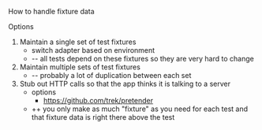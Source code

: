 
How to handle fixture data

Options
1. Maintain a single set of test fixtures
    * switch adapter based on environment
    * -- all tests depend on these fixtures so they are very hard to change
1. Maintain multiple sets of test fixtures
    * -- probably a lot of duplication between each set
1. Stub out HTTP calls so that the app thinks it is talking to a server
    * options
        * https://github.com/trek/pretender
    * ++ you only make as much "fixture" as you need for each test and that fixture data is right there above the test
